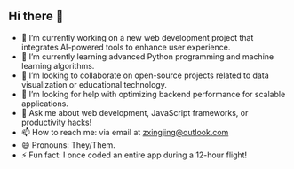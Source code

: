 ## Hi there 👋


- 🔭 I’m currently working on a new web development project that integrates AI-powered tools to enhance user experience.
- 🌱 I’m currently learning advanced Python programming and machine learning algorithms.  
- 👯 I’m looking to collaborate on open-source projects related to data visualization or educational technology.  
- 🤔 I’m looking for help with optimizing backend performance for scalable applications.  
- 💬 Ask me about web development, JavaScript frameworks, or productivity hacks!  
- 📫 How to reach me: via email at zxingjing@outlook.com
- 😄 Pronouns: They/Them.
- ⚡ Fun fact: I once coded an entire app during a 12-hour flight!
<!--
**gearstu/gearstu** is a ✨ _special_ ✨ repository because its `README.md` (this file) appears on your GitHub profile.

Here are some ideas to get you started:

- 🔭 I’m currently working on a new web development project that integrates AI-powered tools to enhance user experience.
- 🌱 I’m currently learning advanced Python programming and machine learning algorithms.  
- 👯 I’m looking to collaborate on open-source projects related to data visualization or educational technology.  
- 🤔 I’m looking for help with optimizing backend performance for scalable applications.  
- 💬 Ask me about web development, JavaScript frameworks, or productivity hacks!  
- 📫 How to reach me: via email at example@example.com or on LinkedIn at [Your LinkedIn Profile]. 
- 😄 Pronouns: They/Them.
- ⚡ Fun fact: I once coded an entire app during a 12-hour flight!
-->

